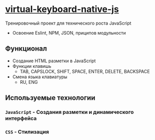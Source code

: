 # [virtual-keyboard-native-js](https://vansalivan.github.io/virtual-keyboard-native-js/) 
Тренировочный проект для технического роста JavaScript
- Освоение Eslint, NPM, JSON, приципов модульности

## Функционал
- Создание HTML разметки в JavaScript
- Функции клавишь
    - TAB, CAPSLOCK, SHIFT, SPACE, ENTER, DELETE, BACKSPACE
- Смена языка клавиатуры
    - RU, ENG



## Используемые технологии
### `JavaScript` - Создания разметки и динамического интерфейса
### `CSS` - Стилизация
